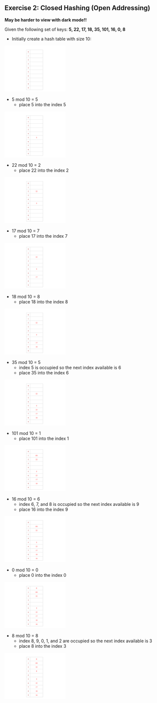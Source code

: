 ## Exercise 2: Closed Hashing (Open Addressing)
**May be harder to view with dark mode!!**

Given the following set of keys: **5, 22, 17, 18, 35, 101, 16, 0, 8**

- Initially create a hash table with size 10:
<img src= "./images/21.png" width="200">

- 5 mod 10 = 5
  - place 5 into the index 5
<img src= "./images/22.png" width="200">

- 22 mod 10 = 2
  - place 22 into the index 2
<img src= "./images/23.png" width="200">

- 17 mod 10 = 7
  - place 17 into the index 7
<img src= "./images/24.png" width="200">

- 18 mod 10 = 8
  - place 18 into the index 8
<img src= "./images/25.png" width="200">

- 35 mod 10 = 5
  - index 5 is occupied so the next index available is 6
  - place 35 into the index 6  
<img src= "./images/26.png" width="200">

- 101 mod 10 = 1
  - place 101 into the index 1
<img src= "./images/27.png" width="200">

- 16 mod 10 = 6
  - index 6, 7, and 8 is occupied so the next index available is 9 
  - place 16 into the index 9  
<img src= "./images/28.png" width="200">

- 0 mod 10 = 0
  - place 0 into the index 0
<img src= "./images/29.png" width="200">

- 8 mod 10 = 8
  - index 8, 9, 0, 1, and 2 are occupied so the next index available is 3
  - place 8 into the index 3
<img src= "./images/30.png" width="200">